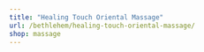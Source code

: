 ```yaml
---
title: "Healing Touch Oriental Massage"
url: /bethlehem/healing-touch-oriental-massage/
shop: massage
---
```

